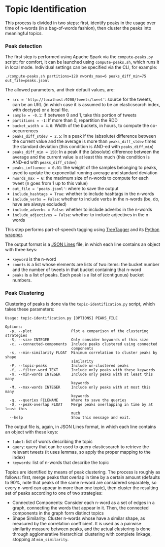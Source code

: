Topic Identification
===

This process is divided in two steps: first, identify peaks in the usage over time of n-words (in a bag-of-words fashion), then cluster the peaks into meaningful topics.

### Peak detection
The first step is performed using Apache Spark via the `compute-peaks.py` script; for comfort, it can be launched using `compute-peaks.sh`, which runs it in local mode. Individual settings can be specified via the CLI, for example:

```
./compute-peaks.sh partitions=128 nwords_max=6 peaks_diff_min=75 out_file=peaks.jsonl
```

The allowed parameters, and their default values, are:
 - `src = 'http://localhost:9200/tweets/tweet'`: source for the tweets, can be an URL (in which case it is assumed to be an elasticsearch index, with doctype) or a local file.
 - `sample = -0.1`: If between 0 and 1, take this portion of tweets
 - `partitions = -1`: If more than 0, repartition the RDD
 - `bucket_width = 4.0`: Width of the buckets, in hours, to compute the co-occurrences
 - `peaks_diff_stdev = 2.5`: In a peak if the (absolute) difference between the current value and the average is more than `peaks_diff_stdev` times the standard deviation (this condition is AND-ed with `peaks_diff_min`)
 - `peaks_diff_min = 150`: In a peak if the (absolute) difference between the average and the current value is at least this much (this condition is AND-ed with `peaks_diff_stdev`)
 - `peaks_influence = 0.01`: the weight of the samples belonging to peaks, used to update the exponential running average and standard deviation
 - `nwords_max = 6`: the maximum size of n-words to compute for each tweet (n goes from 1 up to this value)
 - `out_file = 'peaks.jsonl'`: where to save the output
 - `include_hashtags = True`: whether to include hashtags in the n-words
 - `include_verbs = False`: whether to include verbs in the n-words (be, do, have are always excluded)
 - `include_adverbs = False`: whether to include adverbs in the n-words
 - `include_adjectives = False`: whether to include adjectives in the n-words

This step performs part-of-speech tagging using [TreeTagger](http://www.cis.uni-muenchen.de/~schmid/tools/TreeTagger/) and its [Python wrapper](https://pypi.python.org/pypi/treetaggerwrapper/2.0.6).

The output format is a [JSON Lines](http://jsonlines.org/) file, in which each line contains an object with three keys:
 - `keyword` is the n-word
 - `counts` is a list whose elements are lists of two items: the bucket number and the number of tweets in that bucket containing that n-word
 - `peaks` is a list of peaks. Each peak is a list of (contiguous) bucket numbers.
 
### Peak Clustering
Clustering of peaks is done via the `topic-identification.py` script, which takes these parameters:

```
Usage: topic-identification.py [OPTIONS] PEAKS_FILE

Options:
  -p, --plot                  Plot a comparison of the clustering strategies
  -S, --size INTEGER          Only consider keywords of this size
  -c, --connected-components  Include peaks clustered using connected
                              components
  -s, --min-similarity FLOAT  Minimum correlation to cluster peaks by shape
                              similarity
  -P, --topic-peaks           Include un-clustered peaks
  -f, --filter-word TEXT      Include only peaks with these keywords
  -m, --min-words INTEGER     Include only peaks with at least this many
                              keywords
  -M, --max-words INTEGER     Include only peaks with at most this many
                              keywords
  -q, --queries FILENAME      Where to save the queries
  -O, --peak-overlap FLOAT    Merge peaks overlapping in time by at least this
                              much
  --help                      Show this message and exit.

```

The output file is, again, in JSON Lines format, in which each line contains an object with these keys:
 - `label`: list of words describing the topic
 - `query`: query that can be used to query elasticsearch to retrieve the relevant tweets (it uses lemmas, so apply the proper mapping to the index)
 - `keywords`: list of n-words that describe the topic

Topics are identified by means of peak clustering. The process is roughly as follows: first, merge peaks that overlap in time by a certain amount (defaults to 90%, note that peaks of the same n-word are considered separately, so every n-word can appear in more than one topic), then cluster the resulting set of peaks according to one of two strategies:
 - Connected Components: Consider each n-word as a set of edges in a graph, connecting the words that appear in it. Then, the connected components in the graph form distinct topics
 - Shape Similarity: Cluster n-words whose have a similar shape, as measured by the correlation coefficient. It is used as a pairwise similarity measure between peaks, and the actual clustering is done through agglomerative hierarchical clustering with complete linkage, stopping at `min_similarity`.

